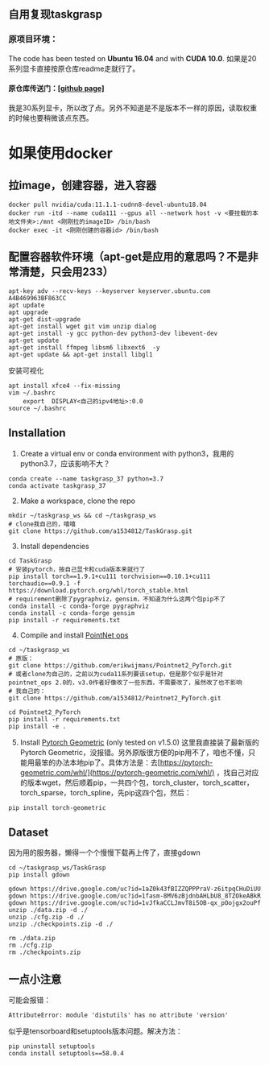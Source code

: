## 自用复现taskgrasp

### 原项目环境：
The code has been tested on **Ubuntu 16.04** and with **CUDA 10.0**.
如果是20系列显卡直接按原仓库readme走就行了。
#### 原仓库传送门：[[github page]](https://github.com/adithyamurali/TaskGrasp)

我是30系列显卡，所以改了点。另外不知道是不是版本不一样的原因，读取权重的时候也要稍微该点东西。

# 如果使用docker
## 拉image，创建容器，进入容器
```shell
docker pull nvidia/cuda:11.1.1-cudnn8-devel-ubuntu18.04
docker run -itd --name cuda111 --gpus all --network host -v <要挂载的本地文件夹>:/mnt <刚刚拉的imageID> /bin/bash
docker exec -it <刚刚创建的容器id> /bin/bash
```

## 配置容器软件环境（apt-get是应用的意思吗？不是非常清楚，只会用233）
```shell
apt-key adv --recv-keys --keyserver keyserver.ubuntu.com A4B469963BF863CC
apt update
apt upgrade
apt-get dist-upgrade
apt-get install wget git vim unzip dialog
apt-get install -y gcc python-dev python3-dev libevent-dev
apt-get update
apt-get install ffmpeg libsm6 libxext6  -y
apt-get update && apt-get install libgl1
```
安装可视化
```shell
apt install xfce4 --fix-missing
vim ~/.bashrc
	export  DISPLAY<自己的ipv4地址>:0.0
source ~/.bashrc
```

## Installation
1) Create a virtual env or conda environment with python3，我用的python3.7，应该影响不大？
```shell
conda create --name taskgrasp_37 python=3.7
conda activate taskgrasp_37
```
2) Make a workspace, clone the repo
```shell
mkdir ~/taskgrasp_ws && cd ~/taskgrasp_ws
# clone我自己的，嘻嘻
git clone https://github.com/a1534812/TaskGrasp.git
```
3) Install dependencies
```shell
cd TaskGrasp
# 安装pytorch，按自己显卡和cuda版本来就行了
pip install torch==1.9.1+cu111 torchvision==0.10.1+cu111 torchaudio==0.9.1 -f https://download.pytorch.org/whl/torch_stable.html
# requirement删除了pygraphviz，gensim，不知道为什么这两个包pip不了
conda install -c conda-forge pygraphviz
conda install -c conda-forge gensim
pip install -r requirements.txt
```
4) Compile and install [PointNet ops](https://github.com/erikwijmans/Pointnet2_PyTorch)
```shell
cd ~/taskgrasp_ws
# 原版：
git clone https://github.com/erikwijmans/Pointnet2_PyTorch.git
# 或者clone为自己的，之前以为cuda11系列要该setup，但是那个似乎是针对pointnet_ops 2.0的，v3.0作者好像改了一些东西，不需要改了，虽然改了也不影响
# 我自己的：
git clone https://github.com/a1534812/Pointnet2_PyTorch.git

cd Pointnet2_PyTorch
pip install -r requirements.txt
pip install -e .
```
5) Install [Pytorch Geometric](https://github.com/rusty1s/pytorch_geometric) (only tested on v1.5.0)
这里我直接装了最新版的Pytorch Geometric，没报错。另外原版很方便的pip用不了，咱也不懂，只能用最笨的办法本地pip了。具体方法是：去[https://pytorch-geometric.com/whl/](https://pytorch-geometric.com/whl/) ，找自己对应的版本wget，然后顺着pip，一共四个包，torch_cluster，torch_scatter，torch_sparse，torch_spline，先pip这四个包，然后：
```shell
pip install torch-geometric
```

## Dataset
因为用的服务器，懒得一个个慢慢下载再上传了，直接gdown
```shell
cd ~/taskgrasp_ws/TaskGrasp
pip install gdown

gdown https://drive.google.com/uc?id=1aZ0k43fBIZZQPPPraV-z6itpqCHuDiUU
gdown https://drive.google.com/uc?id=1fasm-8MV6zBjdnbAHLbU8_8TZOkeABkR
gdown https://drive.google.com/uc?id=1vJfkaCCLJmvT8i5OB-qx_pOojgx2ouPf
unzip ./data.zip -d ./
unzip ./cfg.zip -d ./
unzip ./checkpoints.zip -d ./

rm ./data.zip
rm ./cfg.zip
rm ./checkpoints.zip
```

## 一点小注意
可能会报错：
```shell
AttributeError: module 'distutils' has no attribute 'version'
```
似乎是tensorboard和setuptools版本问题。解决方法：
```shell
pip uninstall setuptools
conda install setuptools==58.0.4
```
